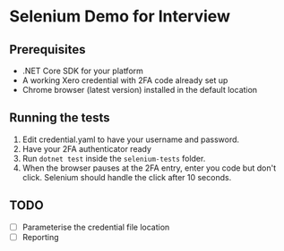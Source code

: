 # Selenium Demo for Interview

## Prerequisites

* .NET Core SDK for your platform
* A working Xero credential with 2FA code already set up
* Chrome browser (latest version) installed in the default location

## Running the tests

1. Edit credential.yaml to have your username and password.
1. Have your 2FA authenticator ready
1. Run `dotnet test` inside the `selenium-tests` folder.
1. When the browser pauses at the 2FA entry, enter you code but don't click. Selenium should handle the click after 10 seconds.

## TODO

* [ ] Parameterise the credential file location
* [ ] Reporting
